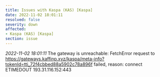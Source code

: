 ```yaml
---
title: Issues with Kaspa (KAS) [Kaspa]
date: 2022-11-02 18:01:11
resolved: false
severity: down
affected:
- Kaspa (KAS) [Kaspa]
section: issue
---
```


*2022-11-02 18:01:11* The gateway is unreachable: FetchError request to https://gateways.kaffinp.xyz/kaspa/meta-info?tokenId=tti_72f4cbbed88a5902c78a896f failed, reason: connect ETIMEDOUT 193.31.116.152:443